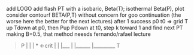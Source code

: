 add LOGO
add flash PT with a isobaric, Beta(T); isothermal Beta(P), plot
  consider contourf BETA(P,T) without concern for goo continuation (the worse here the better for the next lectures)
  after 1 success p0 t0 => grid T up Tdown at p0, then Pup Pdown at t0, step k toward 1 and find next PT making B=0.5, that method neesds fernando/rafael lecture
  


> P   |  |  |  * <-crit
>     |  |  |___
>     |  |______
>     |_________
>              T

